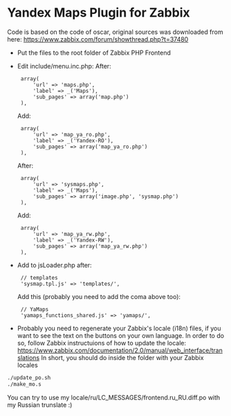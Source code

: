 Yandex Maps Plugin for Zabbix
==============

Code is based on the code of oscar, original sources was downloaded from here:
https://www.zabbix.com/forum/showthread.php?t=37480

-  Put the files to the root folder of Zabbix PHP Frontend
-  Edit include/menu.inc.php:
	After:
		
		array(
			'url' => 'maps.php',
			'label' => _('Maps'),
			'sub_pages' => array('map.php')
		),

	Add:
		
		array(
			'url' => 'map_ya_ro.php',
			'label' => _('Yandex-RO'),
			'sub_pages' => array('map_ya_ro.php')
		),

	After: 
		
		array(
			'url' => 'sysmaps.php',
			'label' => _('Maps'),
			'sub_pages' => array('image.php', 'sysmap.php')
		),
	
	Add:
		
		array(
			'url' => 'map_ya_rw.php',
			'label' => _('Yandex-RW'),
			'sub_pages' => array('map_ya_rw.php')
		),

-  Add to jsLoader.php after:
		
		// templates
		'sysmap.tpl.js' => 'templates/',
		
	Add this (probably you need to add the coma above too):
		
		// YaMaps
		'yamaps_functions_shared.js' => 'yamaps/',

- Probably you need to regenerate your Zabbix's locale (i18n) files, if you want to see the text on the buttons on your own language. In order to do so, follow Zabbix instructuions of how to update the locale: https://www.zabbix.com/documentation/2.0/manual/web_interface/translations
In short, you should do inside the folder with your Zabbix locales
```bash
./update_po.sh
./make_mo.s
```
You can try to use my locale/ru/LC_MESSAGES/frontend.ru_RU.diff.po with my Russian trunslate :)
